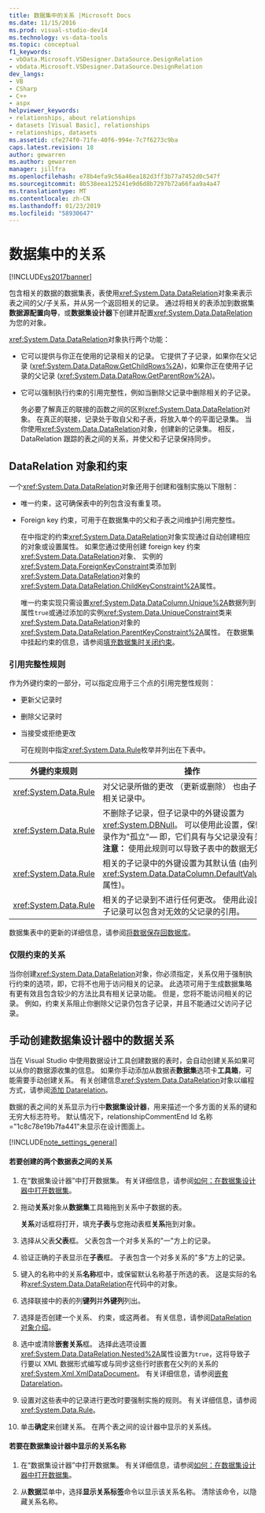 ```yaml
---
title: 数据集中的关系 |Microsoft Docs
ms.date: 11/15/2016
ms.prod: visual-studio-dev14
ms.technology: vs-data-tools
ms.topic: conceptual
f1_keywords:
- vbData.Microsoft.VSDesigner.DataSource.DesignRelation
- vbdata.Microsoft.VSDesigner.DataSource.DesignRelation
dev_langs:
- VB
- CSharp
- C++
- aspx
helpviewer_keywords:
- relationships, about relationships
- datasets [Visual Basic], relationships
- relationships, datasets
ms.assetid: cfe274f0-71fe-40f6-994e-7c7f6273c9ba
caps.latest.revision: 18
author: gewarren
ms.author: gewarren
manager: jillfra
ms.openlocfilehash: e78b4efa9c56a46ea182d3ff3b77a7452d0c547f
ms.sourcegitcommit: 8b538eea125241e9d6d8b7297b72a66faa9a4a47
ms.translationtype: MT
ms.contentlocale: zh-CN
ms.lasthandoff: 01/23/2019
ms.locfileid: "58930647"
---
```

# <a name="relationships-in-datasets"></a>数据集中的关系
[!INCLUDE[vs2017banner](../includes/vs2017banner.md)]

  
包含相关的数据的数据集表，表使用<xref:System.Data.DataRelation>对象来表示表之间的父/子关系，并从另一个返回相关的记录。 通过将相关的表添加到数据集**数据源配置向导**，或**数据集设计器**下创建并配置<xref:System.Data.DataRelation>为您的对象。  
  
 <xref:System.Data.DataRelation>对象执行两个功能：  
  
- 它可以提供与你正在使用的记录相关的记录。 它提供了子记录，如果你在父记录 (<xref:System.Data.DataRow.GetChildRows%2A>)，如果你正在使用子记录的父记录 (<xref:System.Data.DataRow.GetParentRow%2A>)。  
  
- 它可以强制执行约束的引用完整性，例如当删除父记录中删除相关的子记录。  
  
  务必要了解真正的联接的函数之间的区别<xref:System.Data.DataRelation>对象。 在真正的联接，记录处于取自父和子表，将放入单个的平面记录集。 当你使用<xref:System.Data.DataRelation>对象，创建新的记录集。 相反，DataRelation 跟踪的表之间的关系，并使父和子记录保持同步。  
  
## <a name="datarelation-objects-and-constraints"></a>DataRelation 对象和约束  
 一个<xref:System.Data.DataRelation>对象还用于创建和强制实施以下限制：  
  
- 唯一约束，这可确保表中的列包含没有重复项。  
  
- Foreign key 约束，可用于在数据集中的父和子表之间维护引用完整性。  
  
  在中指定的约束<xref:System.Data.DataRelation>对象实现通过自动创建相应的对象或设置属性。 如果您通过使用创建 foreign key 约束<xref:System.Data.DataRelation>对象、 实例的<xref:System.Data.ForeignKeyConstraint>类添加到<xref:System.Data.DataRelation>对象的<xref:System.Data.DataRelation.ChildKeyConstraint%2A>属性。  
  
  唯一约束实现只需设置<xref:System.Data.DataColumn.Unique%2A>数据列到属性`true`或通过添加的实例<xref:System.Data.UniqueConstraint>类来<xref:System.Data.DataRelation>对象的<xref:System.Data.DataRelation.ParentKeyConstraint%2A>属性。 在数据集中挂起约束的信息，请参阅[填充数据集时关闭约束](../data-tools/turn-off-constraints-while-filling-a-dataset.md)。  
  
### <a name="referential-integrity-rules"></a>引用完整性规则  
 作为外键约束的一部分，可以指定应用于三个点的引用完整性规则：  
  
- 更新父记录时  
  
- 删除父记录时  
  
- 当接受或拒绝更改  
  
  可在规则中指定<xref:System.Data.Rule>枚举并列出在下表中。  
  
|外键约束规则|操作|  
|----------------------------------|------------|  
|<xref:System.Data.Rule>|对父记录所做的更改 （更新或删除） 也由子表中的相关记录中。|  
|<xref:System.Data.Rule>|不删除子记录，但子记录中的外键设置为<xref:System.DBNull>。 可以使用此设置，保留子记录作为"孤立"— 即，它们具有与父记录没有关系。 **注意：** 使用此规则可以导致子表中的数据无效。|  
|<xref:System.Data.Rule>|相关的子记录中的外键设置为其默认值 (由列的建立<xref:System.Data.DataColumn.DefaultValue%2A>属性)。|  
|<xref:System.Data.Rule>|相关的子记录到不进行任何更改。 使用此设置时，子记录可以包含对无效的父记录的引用。|  
  
 数据集表中的更新的详细信息，请参阅[将数据保存回数据库](../data-tools/save-data-back-to-the-database.md)。  
  
### <a name="constraint-only-relations"></a>仅限约束的关系  
 当你创建<xref:System.Data.DataRelation>对象，你必须指定，关系仅用于强制执行约束的选项，即，它将不也用于访问相关的记录。 此选项可用于生成数据集略有更有效且包含较少的方法比具有相关记录功能。 但是，您将不能访问相关的记录。 例如，约束关系阻止你删除父记录仍包含子记录，并且不能通过父访问子记录。  
  
## <a name="manually-creating-a-data-relation-in-the-dataset-designer"></a>手动创建数据集设计器中的数据关系  
 当在 Visual Studio 中使用数据设计工具创建数据的表时，会自动创建关系如果可以从你的数据源收集的信息。 如果你手动添加从数据表**数据集**选项卡**工具箱**，可能需要手动创建关系。 有关创建信息<xref:System.Data.DataRelation>对象以编程方式，请参阅[添加 Datarelation](http://msdn.microsoft.com/library/a4a564fb-c1c4-4135-b6c2-b030e51195e4)。  
  
 数据的表之间的关系显示为行中**数据集设计器**，用来描述一个多方面的关系的键和无穷大标志符号。 默认情况下，relationshipCommentEnd Id 名称 ="1c8c78e19b7fa441"未显示在设计图面上。  
  
 [!INCLUDE[note_settings_general](../includes/note-settings-general-md.md)]  
  
#### <a name="to-create-a-relationship-between-two-data-tables"></a>若要创建的两个数据表之间的关系  
  
1.  在“数据集设计器”中打开数据集。 有关详细信息，请参阅[如何：在数据集设计器中打开数据集](http://msdn.microsoft.com/library/36fc266f-365b-42cb-aebb-c993dc2c47c3)。  
  
2.  拖动**关系**对象从**数据集**工具箱拖到关系中子数据的表。  
  
     **关系**对话框将打开，填充**子表**与您拖动表框**关系**拖到对象。  
  
3.  选择从父表**父表**框。 父表包含一个对多关系的"一"方上的记录。  
  
4.  验证正确的子表显示在**子表**框。 子表包含一个对多关系的"多"方上的记录。  
  
5.  键入的名称中的关系**名称**框中，或保留默认名称基于所选的表。 这是实际的名称<xref:System.Data.DataRelation>在代码中的对象。  
  
6.  选择联接中的表的列**键列**并**外键列**列出。  
  
7.  选择是否创建一个关系、 约束，或这两者。 有关信息，请参阅[DataRelation 对象介绍](http://msdn.microsoft.com/library/89d8a881-8265-41f2-a88b-61311ab06192)。  
  
8.  选中或清除**嵌套关系**框。 选择此选项设置<xref:System.Data.DataRelation.Nested%2A>属性设置为`true`，这将导致子行要以 XML 数据形式编写或与同步这些行时嵌套在父列的关系的<xref:System.Xml.XmlDataDocument>。 有关详细信息，请参阅[嵌套 Datarelation](http://msdn.microsoft.com/library/9530f9c9-dd98-4b93-8cdb-40d7f1e8d0ab)。  
  
9. 设置对这些表中的记录进行更改时要强制实施的规则。 有关详细信息，请参阅 <xref:System.Data.Rule>。  
  
10. 单击**确定**来创建关系。 在两个表之间的设计器中显示的关系线。  
  
#### <a name="to-display-a-relation-name-in-the-dataset-designer"></a>若要在数据集设计器中显示的关系名称  
  
1.  在“数据集设计器”中打开数据集。 有关详细信息，请参阅[如何：在数据集设计器中打开数据集](http://msdn.microsoft.com/library/36fc266f-365b-42cb-aebb-c993dc2c47c3)。  
  
2.  从**数据**菜单中，选择**显示关系标签**命令以显示该关系名称。 清除该命令，以隐藏关系名称。
